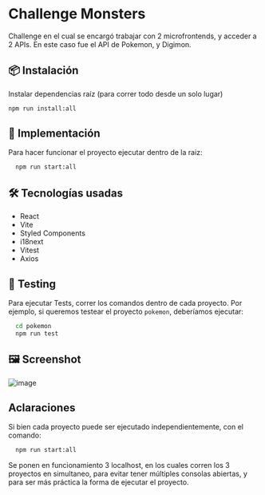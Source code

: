 
# Challenge Monsters

Challenge en el cual se encargó trabajar con 2 microfrontends, y acceder a 2 APIs. En este caso fue el API de Pokemon, y Digimon.
## 📦 Instalación

Instalar dependencias raíz (para correr todo desde un solo lugar)

```bash
npm run install:all
```

## 🚀 Implementación

Para hacer funcionar el proyecto ejecutar dentro de la raiz:

```bash
  npm run start:all
```


## 🛠️ Tecnologías usadas

- React
- Vite
- Styled Components
- i18next
- Vitest
- Axios
## 🧪 Testing

Para ejecutar Tests, correr los comandos dentro de cada proyecto. Por ejemplo, si queremos testear el proyecto `pokemon`, deberíamos ejecutar:

```bash
  cd pokemon
  npm run test
```

## 🖼️ Screenshot

![image](https://github.com/user-attachments/assets/bb839bd6-9a4e-437e-b116-8ff521847b7c)


## Aclaraciones

Si bien cada proyecto puede ser ejecutado independientemente, con el comando:
```bash
  npm run start:all
````

Se ponen en funcionamiento 3 localhost, en los cuales corren los 3 proyectos en simultaneo, para evitar tener múltiples consolas abiertas, y para ser más práctica la forma de ejecutar el proyecto.
